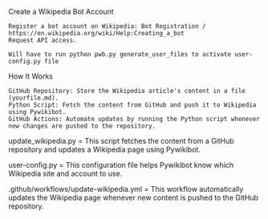 Create a Wikipedia Bot Account

    Register a bot account on Wikipedia: Bot Registration / https://en.wikipedia.org/wiki/Help:Creating_a_bot
    Request API access.

    Will have to run python pwb.py generate_user_files to activate user-config.py file

How It Works

    GitHub Repository: Store the Wikipedia article's content in a file (yourfile.md).
    Python Script: Fetch the content from GitHub and push it to Wikipedia using Pywikibot.
    GitHub Actions: Automate updates by running the Python script whenever new changes are pushed to the repository.

update_wikipedia.py = This script fetches the content from a GitHub repository and updates a Wikipedia page using Pywikibot.

user-config.py = This configuration file helps Pywikibot know which Wikipedia site and account to use.

.github/workflows/update-wikipedia.yml = This workflow automatically updates the Wikipedia page whenever new content is pushed to the GitHub repository.
